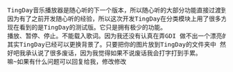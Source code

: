 <pre>
TingDay音乐播放器是随心听的下一个版本，所以随心听的大部分功能直接过渡到TingDay上面。当然TingDay 最大的改变除了外观之外就是内部的程序的优化了。
因为有了之前开发随心听的经验，所以这次开发TingDay在分类模块上用了很多方法。这也方便了我在开发的调用。
现在看到的是TingDay的测试版。它只是拥有极少的功能。
播放、暂停、停止。不能载入歌词。因为我还没有认真在弄GDI 做不出一个漂亮的歌词界面。而如果你看代码就会发现我已经在开发界面这部分的。
其实TingDay已经可以更换背景了。只要把你的图片放到TingDay的文件夹中 然后命名：backpic.jpg 你再次打开播放器就会神奇地发现背景换了。
好吧我承认说了很多废话，因为我觉得如果不说废话我会打字打到手累。
嘛~如果有什么问题可以回复给我，修改修改
</pre>
